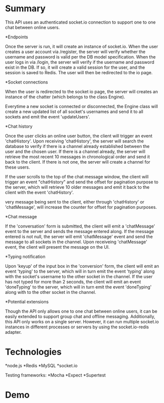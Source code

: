 # Summary

This API uses an authenticated socket.io connection to support one to one chat between online users.

*Endpoints

Once the server is run, it will create an instance of socket.io.
When the user creates a user account via /register, the server will verify whether the username and password is valid per the DB model specification.
When the user logs in via /login, the server will verify if the username and password exist in the DB. If so, it will create a valid session for the user, and the session is saved to Redis.
The user will then be redirected to the io page.  

*Socket connections

When the user is redirected to the socket io page, the server will creates an instance of the chatter (which belongs to the class Engine).

Everytime a new socket is connected or disconnected, the Engine class will create a new updated list of all socket's usernames and send it to all sockets and emit the event 'updateUsers'.

*Chat history

Once the user clicks an online user button, the client will trigger an event 'chatHistory'.
Upon receiving 'chatHistory', the server will search the database to verify if there is a channel already established between the user and the chosen user.
If there is a channel already, the server will retrieve the most recent 10 messages in chronological order and send it back to the client.
If there is not one, the server will create a channel for these users.

If the user scrolls to the top of the chat message window, the client will trigger an event "chatHistory" and send the offset for pagination purpose to the server, which will retrieve 10 older messages and emit it back to the client with the event 'chatHistory'.

very message being sent to the client, either through 'chatHistory' or 'chatMessage', will increase the counter for offset for pagination purposes. 

*Chat message

If the 'conversation' form is submitted, the client will emit a 'chatMessage' event to the server and sends the message entered along. If the message entered is not null, the server will emit 'chatMessage' event and send the message to all sockets in the channel. 
Upon receiveing 'chatMessage' event, the client will present the message on the UI. 

*Typing notification

Upon 'keyup' of the input box in the 'conversion' form, the client will emit an event 'typing' to the server, which will in turn emit the event 'typing' along with the socket's username to the other socket in the channel.
If the user has not typed for more than 2 seconds, the client will emit an event 'doneTyping' to the server, which will in turn emit the event 'doneTyping' along with to the other socket in the channel.

*Potential extensions

Though the API only allows one to one chat between online users, it can be easily extended to support group chat and offline messaging.
Additionally, this API only works on a single server. However, it can run multiple socket.io instances in different processes or servers by using the socket.io-redis adapter.

# Technologies

*node.js
*Redis
*MySQL
*socket.io

Testing frameworks:
*Mocha
*Expect
*Supertest

# Demo

